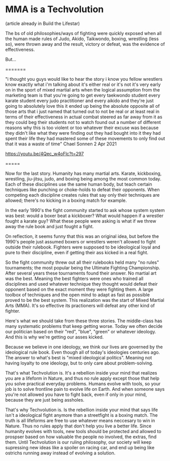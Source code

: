 
# MMA is a Techvolution

(article already in Build the Lifestar)

The bs of old philosophies/ways of fighting were quickly exposed when all the human made rules of Judo, Akido, Taikwondo, boxing, wrestling (less so), were thrown away and the result, victory or defeat, was the evidence of effectiveness.

But...

=======

"i thought you guys would like to hear the story i know you fellow wrestlers know exactly what i'm talking about it's either real or it's not it's very early on in the sport of mixed martial arts when the logical assumption from the marketing team is that you're going to get every taekwondo  student every karate student every judo practitioner and every aikido and they're just going to absolutely love this it ended up being the absolute opposite all of those arts that i just named that
turned out to not be real or at least real in terms of their effectiveness in actual combat steered as far away from it as they could beg their students not to watch found out a number of different reasons why this is too violent or too whatever their excuse was because they didn't like what they were finding out they had bought into it they had spent their life they had mastered some of these movements to only find out that it was a waste of time" Chael Sonnen  2 Apr 2021

https://youtu.be/4Qec_w4oFlc?t=297

=====

Now for the last story. Humanity has many martial arts. Karate, kickboxing, wrestling, jiu-jitsu, judo, and boxing being among the most common today. Each of these disciplines use the same human body, but teach certain techniques like punching or choke-holds to defeat their opponents. When competing each discipline creates rules that say only their techniques are allowed; there's no kicking in a boxing match for example.

In the early 1990's the fight community started to ask whose system system was best: would a boxer beat a kickboxer? What would happen if a wrestler fought a karate guy? What these people were asking is what if we threw away the rule book and just fought a fight.

On reflection, it seems funny that this was an original idea, but before the 1990's people just assumed boxers or wrestlers weren't allowed to fight outside their rulebook. Fighters were supposed to be ideological loyal and pure to their discipline, even if getting their ass kicked in a real fight.

So the fight community threw out all their rulebooks held many "no rules" tournaments; the most popular being the Ultimate Fighting Championship. After several years these tournaments found their answer. No martial art was the best. Meaning the best fighters were ones who trained all disciplines and used whatever technique they thought would defeat their opponent based on the exact moment they were fighting them. A large toolbox of techniques and the open mind to adapt as fast as possible proved to be the best system. This realization was the start of Mixed Martial Arts (MMA). It's so effective its practioners will defeat any other kind of fighter.

Here's what we should take from these three stories. The middle-class has many systematic problems that keep getting worse. Today we often decide our politician based on their "red", "blue", "green" or whatever ideology. And this is why we're getting our asses kicked.

Because we believe in one ideology, we think our lives are governed by the ideological rule book. Even though all of today's ideologies centuries ago. The answer to what's best is "mixed ideological politics". Meaning not having loyalty to one ideology, but to only care about problem-solving.

That's what Techvolution is. It's a rebellion inside your mind that realizes you are a lifeform in Nature, and thus no rule apply except those that help you solve practical everyday problems. Humans evolve with tools, so your job is to solve frontline pain to evolve life on Earth. And when someone says you're not allowed you have to fight back, even if only in your mind, because they are just being assholes. 

That's why Techvolution is. Is the rebellion inside your mind that says life isn't a ideological fight anymore than a streetfight is a boxing match. The truth is all lifeforms are free to use whatever means neccesary to win in Nature. Thus no rules apply that don't help you live a better life. Since humanity evolves with tools, new tools should be protected and allowed to prospser based on how valuable the people no involved, the extras, find them. Until Techvolution is our ruling philosophy, our society will keep supressing new ideas like a spoiler on racing car, and end up being like ostrichs running away instead of evolving a solution.